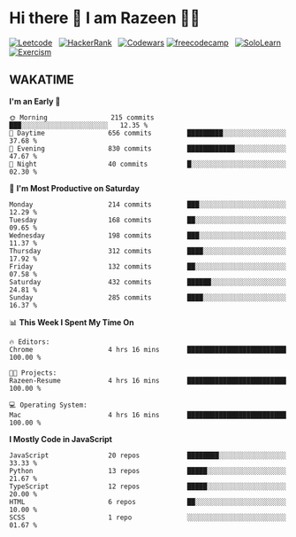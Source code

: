 # Hi there 👋 I am Razeen 👩‍💻


[![Leetcode](https://img.shields.io/badge/-LeetCode-FFA116?style=for-the-badge&logo=LeetCode&logoColor=black)](https://leetcode.com/razeenshaikh/)&nbsp;&nbsp;
[![HackerRank](https://img.shields.io/badge/-Hackerrank-2EC866?style=for-the-badge&logo=HackerRank&logoColor=white)](https://www.hackerrank.com/profile/razeen_m_shaikh)&nbsp;&nbsp;
[![Codewars](https://img.shields.io/badge/Codewars-B1361E?style=for-the-badge&logo=Codewars&logoColor=white)](https://www.codewars.com/users/razeen_shaikh)
[![freecodecamp](https://img.shields.io/badge/freecodecamp-27273D?style=for-the-badge&logo=freecodecamp&logoColor=white)](https://www.freecodecamp.org/razeen)&nbsp;&nbsp;
[![SoloLearn](https://img.shields.io/badge/-Sololearn-3a464b?style=for-the-badge&logo=Sololearn&logoColor=white)](https://www.sololearn.com/en/profile/30940776)&nbsp;&nbsp;
[![Exercism](https://img.shields.io/badge/Exercism-009CAB?style=for-the-badge&logo=exercism&logoColor=white)](https://exercism.org/profiles/Razeen-Shaikh)

## WAKATIME

<!--START_SECTION:waka-->
**I'm an Early 🐤** 

```text
🌞 Morning                215 commits         ███░░░░░░░░░░░░░░░░░░░░░░   12.35 % 
🌆 Daytime                656 commits         █████████░░░░░░░░░░░░░░░░   37.68 % 
🌃 Evening                830 commits         ████████████░░░░░░░░░░░░░   47.67 % 
🌙 Night                  40 commits          █░░░░░░░░░░░░░░░░░░░░░░░░   02.30 % 
```
📅 **I'm Most Productive on Saturday** 

```text
Monday                   214 commits         ███░░░░░░░░░░░░░░░░░░░░░░   12.29 % 
Tuesday                  168 commits         ██░░░░░░░░░░░░░░░░░░░░░░░   09.65 % 
Wednesday                198 commits         ███░░░░░░░░░░░░░░░░░░░░░░   11.37 % 
Thursday                 312 commits         ████░░░░░░░░░░░░░░░░░░░░░   17.92 % 
Friday                   132 commits         ██░░░░░░░░░░░░░░░░░░░░░░░   07.58 % 
Saturday                 432 commits         ██████░░░░░░░░░░░░░░░░░░░   24.81 % 
Sunday                   285 commits         ████░░░░░░░░░░░░░░░░░░░░░   16.37 % 
```


📊 **This Week I Spent My Time On** 

```text
🔥 Editors: 
Chrome                   4 hrs 16 mins       █████████████████████████   100.00 % 

🐱‍💻 Projects: 
Razeen-Resume            4 hrs 16 mins       █████████████████████████   100.00 % 

💻 Operating System: 
Mac                      4 hrs 16 mins       █████████████████████████   100.00 % 
```

**I Mostly Code in JavaScript** 

```text
JavaScript               20 repos            ████████░░░░░░░░░░░░░░░░░   33.33 % 
Python                   13 repos            █████░░░░░░░░░░░░░░░░░░░░   21.67 % 
TypeScript               12 repos            █████░░░░░░░░░░░░░░░░░░░░   20.00 % 
HTML                     6 repos             ██░░░░░░░░░░░░░░░░░░░░░░░   10.00 % 
SCSS                     1 repo              ░░░░░░░░░░░░░░░░░░░░░░░░░   01.67 % 
```




<!--END_SECTION:waka-->
